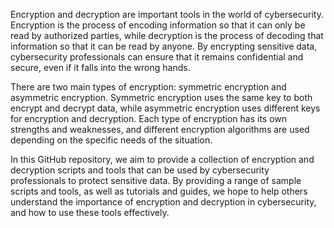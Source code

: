 Encryption and decryption are important tools in the world of cybersecurity. Encryption is the process of encoding information so that it can only be read by authorized parties, while decryption is the process of decoding that information so that it can be read by anyone. By encrypting sensitive data, cybersecurity professionals can ensure that it remains confidential and secure, even if it falls into the wrong hands.

There are two main types of encryption: symmetric encryption and asymmetric encryption. Symmetric encryption uses the same key to both encrypt and decrypt data, while asymmetric encryption uses different keys for encryption and decryption. Each type of encryption has its own strengths and weaknesses, and different encryption algorithms are used depending on the specific needs of the situation.

In this GitHub repository, we aim to provide a collection of encryption and decryption scripts and tools that can be used by cybersecurity professionals to protect sensitive data. By providing a range of sample scripts and tools, as well as tutorials and guides, we hope to help others understand the importance of encryption and decryption in cybersecurity, and how to use these tools effectively.
